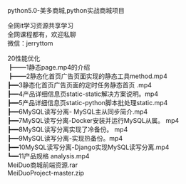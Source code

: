 python5.0-美多商城,python实战商城项目

全网it学习资源共享学习<br>全网课程都有，欢迎私聊<br>微信：jerryttom<br>

20性能优化<br> ┣━━1静态page.mp4的介绍<br> ┣━━2静态化首页广告页面实现的静态工具method.mp4<br> ┣━━3静态化首页广告页面的定时任务静态首页 .mp4<br> ┣━━4产品详细信息页static-static解决方案说明。mp4<br> ┣━━5产品详细信息页static-python脚本批处理static.mp4<br> ┣━━6MySQL读写分离- MySQL主从同步简介.mp4<br> ┣━━7MySQL读写分离-Docker安装并运行MySQL从属。 mp4<br> ┣━━8MySQL读写分离实现了冷备份。 mp4<br> ┣━━9MySQL读写分离-实现热备份。mp4<br> ┣━━10MySQL读写分离-Django实现MySQL读写分离.mp4<br> ┗━━11产品规格 analysis.mp4<br> MeiDuo商城前端资源.rar<br> MeiDuoProject-master.zip
